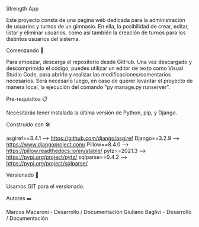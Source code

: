 Strength App

Este proyecto consta de una pagina web dedicada para la administración de usuarios y turnos de un gimnasio. En ella, la posibilidad de crear, editar, listar y eliminar usuarios, como así también la creación de turnos para los distintos usuarios del sistema.


Comenzando 🚀

Para empezar, descarga el repositorio desde GitHub. Una vez descargado y descomprimido el código, puedes utilizar un editor de texto como Visual Studio Code, para abrirlo y realizar las modificaciones/comentarios necesarios.
Será necesario luego, en caso de querer levantar el proyecto de manera local, la ejecución del comando "py manage.py runserver".


Pre-requisitos 📋

Necesitarás tener instalada la última versión de Python, pip, y Django.


Construido con 🛠️

asgiref==3.4.1 --> https://github.com/django/asgiref
Django==3.2.9 --> https://www.djangoproject.com/
Pillow==8.4.0 --> https://pillow.readthedocs.io/en/stable/
pytz==2021.3 --> https://pypi.org/project/pytz/
sqlparse==0.4.2 --> https://pypi.org/project/sqlparse/



Versionado 📌

Usamos GIT para el versionado.


Autores ✒️

Marcos Macaroni - Desarrollo / Documentación 
Giuliano Baglivi - Desarrollo / Documentación

